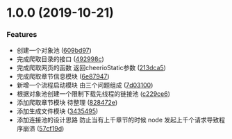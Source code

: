 # 1.0.0 (2019-10-21)


### Features

* 创建一个对象池 ([609bd97](https://github.com/Liar0320/spider/commit/609bd97))
* 完成爬取目录的接口 ([492998c](https://github.com/Liar0320/spider/commit/492998c))
* 完成爬取网页的函数 返回cheerioStatic参数 ([213dca5](https://github.com/Liar0320/spider/commit/213dca5))
* 完成爬取章节信息模块 ([6e87947](https://github.com/Liar0320/spider/commit/6e87947))
* 新增一个流程启动模块 由三个问题组成 ([7d03100](https://github.com/Liar0320/spider/commit/7d03100))
* 根据对象池创建一个限制下载先线程的链接池 ([c229ce6](https://github.com/Liar0320/spider/commit/c229ce6))
* 添加爬取章节模块  待整理 ([828472e](https://github.com/Liar0320/spider/commit/828472e))
* 添加生成文件模块 ([3435495](https://github.com/Liar0320/spider/commit/3435495))
* 添加连接池的设计思路 防止当有上千章节的时候 node 发起上千个请求导致程序崩溃 ([57cf19d](https://github.com/Liar0320/spider/commit/57cf19d))



